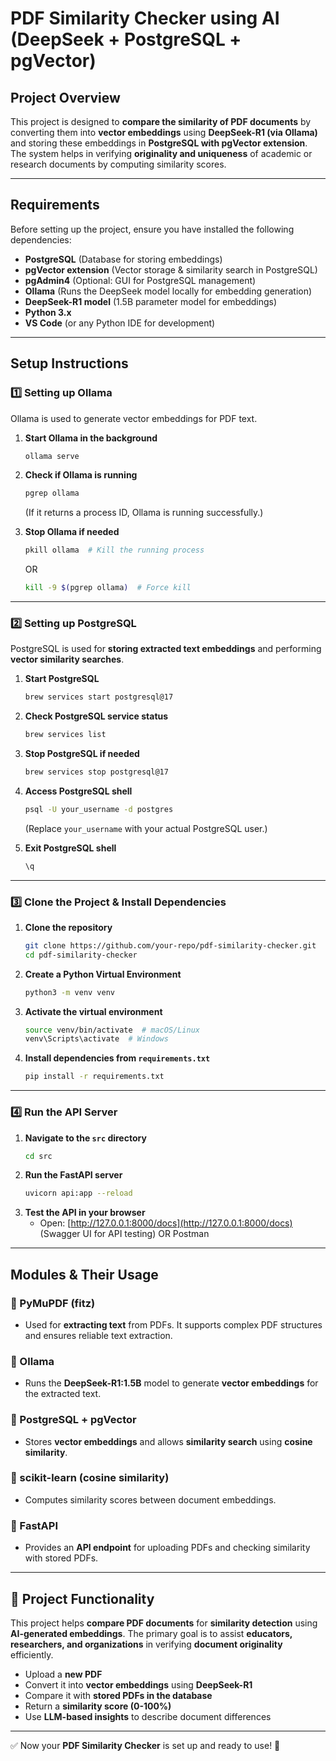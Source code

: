 # **PDF Similarity Checker using AI (DeepSeek + PostgreSQL + pgVector)**

## **Project Overview**
This project is designed to **compare the similarity of PDF documents** by converting them into **vector embeddings** using **DeepSeek-R1 (via Ollama)** and storing these embeddings in **PostgreSQL with pgVector extension**. The system helps in verifying **originality and uniqueness** of academic or research documents by computing similarity scores.

---

## **Requirements**
Before setting up the project, ensure you have installed the following dependencies:

- **PostgreSQL** (Database for storing embeddings)
- **pgVector extension** (Vector storage & similarity search in PostgreSQL)
- **pgAdmin4** (Optional: GUI for PostgreSQL management)
- **Ollama** (Runs the DeepSeek model locally for embedding generation)
- **DeepSeek-R1 model** (1.5B parameter model for embeddings)
- **Python 3.x**
- **VS Code** (or any Python IDE for development)

---

## **Setup Instructions**

### **1️⃣ Setting up Ollama**
Ollama is used to generate vector embeddings for PDF text.

1. **Start Ollama in the background**
   ```sh
   ollama serve
   ```

2. **Check if Ollama is running**
   ```sh
   pgrep ollama
   ```
   (If it returns a process ID, Ollama is running successfully.)

3. **Stop Ollama if needed**
   ```sh
   pkill ollama  # Kill the running process
   ```
   OR
   ```sh
   kill -9 $(pgrep ollama)  # Force kill
   ```

---

### **2️⃣ Setting up PostgreSQL**
PostgreSQL is used for **storing extracted text embeddings** and performing **vector similarity searches**.

1. **Start PostgreSQL**
   ```sh
   brew services start postgresql@17
   ```

2. **Check PostgreSQL service status**
   ```sh
   brew services list
   ```

3. **Stop PostgreSQL if needed**
   ```sh
   brew services stop postgresql@17
   ```

4. **Access PostgreSQL shell**
   ```sh
   psql -U your_username -d postgres
   ```
   (Replace `your_username` with your actual PostgreSQL user.)

5. **Exit PostgreSQL shell**
   ```sh
   \q
   ```

---

### **3️⃣ Clone the Project & Install Dependencies**

1. **Clone the repository**
   ```sh
   git clone https://github.com/your-repo/pdf-similarity-checker.git
   cd pdf-similarity-checker
   ```

2. **Create a Python Virtual Environment**
   ```sh
   python3 -m venv venv
   ```

3. **Activate the virtual environment**
   ```sh
   source venv/bin/activate  # macOS/Linux
   venv\Scripts\activate  # Windows
   ```

4. **Install dependencies from `requirements.txt`**
   ```sh
   pip install -r requirements.txt
   ```

---

### **4️⃣ Run the API Server**
1. **Navigate to the `src` directory**
   ```sh
   cd src
   ```
2. **Run the FastAPI server**
   ```sh
   uvicorn api:app --reload
   ```
3. **Test the API in your browser**
   - Open: [http://127.0.0.1:8000/docs](http://127.0.0.1:8000/docs) (Swagger UI for API testing) OR Postman

---

## **Modules & Their Usage**
### **🔹 PyMuPDF (fitz)**
- Used for **extracting text** from PDFs. It supports complex PDF structures and ensures reliable text extraction.

### **🔹 Ollama**
- Runs the **DeepSeek-R1:1.5B** model to generate **vector embeddings** for the extracted text.

### **🔹 PostgreSQL + pgVector**
- Stores **vector embeddings** and allows **similarity search** using **cosine similarity**.

### **🔹 scikit-learn (cosine similarity)**
- Computes similarity scores between document embeddings.

### **🔹 FastAPI**
- Provides an **API endpoint** for uploading PDFs and checking similarity with stored PDFs.

---

## **📌 Project Functionality**
This project helps **compare PDF documents** for **similarity detection** using **AI-generated embeddings**. The primary goal is to assist **educators, researchers, and organizations** in verifying **document originality** efficiently.

- Upload a **new PDF**
- Convert it into **vector embeddings** using **DeepSeek-R1**
- Compare it with **stored PDFs in the database**
- Return a **similarity score (0-100%)**
- Use **LLM-based insights** to describe document differences

---

✅ Now your **PDF Similarity Checker** is set up and ready to use! 🚀

